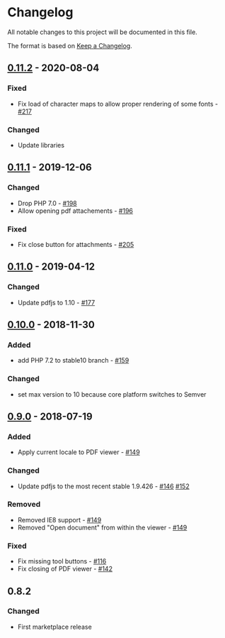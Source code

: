 # Changelog

All notable changes to this project will be documented in this file.

The format is based on [Keep a Changelog](http://keepachangelog.com/en/1.0.0/).

## [0.11.2] - 2020-08-04

### Fixed

- Fix load of character maps to allow proper rendering of some fonts - [#217](https://github.com/owncloud/files_pdfviewer/issues/217)

### Changed

- Update libraries

## [0.11.1] - 2019-12-06

### Changed

- Drop PHP 7.0 - [#198](https://github.com/owncloud/files_pdfviewer/issues/198)
- Allow opening pdf attachements - [#196](https://github.com/owncloud/files_pdfviewer/issues/196)

### Fixed

- Fix close button for attachments - [#205](https://github.com/owncloud/files_pdfviewer/issues/205)

## [0.11.0] - 2019-04-12

### Changed

- Update pdfjs to 1.10 - [#177](https://github.com/owncloud/files_pdfviewer/pull/177)

## [0.10.0] - 2018-11-30

### Added

- add PHP 7.2 to stable10 branch - [#159](https://github.com/owncloud/files_pdfviewer/issues/159)

### Changed

- set max version to 10 because core platform switches to Semver


## [0.9.0] - 2018-07-19

### Added
- Apply current locale to PDF viewer - [#149](https://github.com/owncloud/files_pdfviewer/pull/149)

### Changed
- Update pdfjs to the most recent stable 1.9.426 - [#146](https://github.com/owncloud/files_pdfviewer/issues/146) [#152](https://github.com/owncloud/files_pdfviewer/issues/152)

### Removed
- Removed IE8 support - [#149](https://github.com/owncloud/files_pdfviewer/pull/149)
- Removed "Open document" from within the viewer - [#149](https://github.com/owncloud/files_pdfviewer/pull/149)

### Fixed
- Fix missing tool buttons - [#116](https://github.com/owncloud/files_pdfviewer/issues/116)
- Fix closing of PDF viewer - [#142](https://github.com/owncloud/files_pdfviewer/issues/142)

## 0.8.2
### Changed
- First marketplace release

[0.11.2]: https://github.com/owncloud/files_pdfviewer/compare/v0.11.1..v0.11.2
[0.11.1]: https://github.com/owncloud/files_pdfviewer/compare/v0.11.0..v0.11.1
[0.11.0]: https://github.com/owncloud/files_pdfviewer/compare/v0.10.0..v0.11.0
[0.10.0]: https://github.com/owncloud/files_pdfviewer/compare/v0.9.0..v0.10.0
[0.9.0]: https://github.com/owncloud/files_pdfviewer/compare/v0.8.2..v0.9.0
